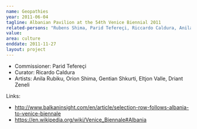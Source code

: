 ```yaml
---
name: Geopathies
year: 2011-06-04
tagline: Albanian Pavilion at the 54th Venice Biennial 2011
related-persons: "Rubens Shima, Parid Tefereçi, Riccardo Caldura, Anila Rubiku, Orion Shima, Gentian Shkurti, Eltjon Valle, Driant Zeneli"
value:
area: culture
enddate: 2011-11-27
layout: project
---
```

* Commissioner: Parid Tefereçi
* Curator: Ricardo Caldura
* Artists: Anila Rubiku, Orion Shima, Gentian Shkurti, Eltjon Valle, Driant Zeneli

Links:
* <http://www.balkaninsight.com/en/article/selection-row-follows-albania-to-venice-biennale>
* <https://en.wikipedia.org/wiki/Venice_Biennale#Albania>
